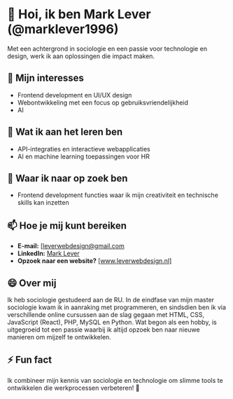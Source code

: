 # 👋 Hoi, ik ben Mark Lever (@marklever1996)  
Met een achtergrond in sociologie en een passie voor technologie en design, werk ik aan oplossingen die impact maken.  

## 👀 Mijn interesses  
- Frontend development en UI/UX design  
- Webontwikkeling met een focus op gebruiksvriendelijkheid
- AI

## 🌱 Wat ik aan het leren ben  
- API-integraties en interactieve webapplicaties  
- AI en machine learning toepassingen voor HR  

## 💞️ Waar ik naar op zoek ben  
- Frontend development functies waar ik mijn creativiteit en technische skills kan inzetten  

## 📫 Hoe je mij kunt bereiken  
- **E-mail:** [leverwebdesign@gmail.com
- **LinkedIn:** [Mark Lever](https://www.linkedin.com/in/mark-lever/)
- **Opzoek naar een website?** [www.leverwebdesign.nl]

## 😄 Over mij  
Ik heb sociologie gestudeerd aan de RU. In de eindfase van mijn master sociologie kwam ik in aanraking met programmeren, en sindsdien ben ik via verschillende online cursussen aan de slag gegaan met HTML, CSS, JavaScript (React), PHP, MySQL en Python. Wat begon als een hobby, is uitgegroeid tot een passie waarbij ik altijd opzoek ben naar nieuwe manieren om mijzelf te ontwikkelen. 

## ⚡ Fun fact  
Ik combineer mijn kennis van sociologie en technologie om slimme tools te ontwikkelen die werkprocessen verbeteren! 🚀  
